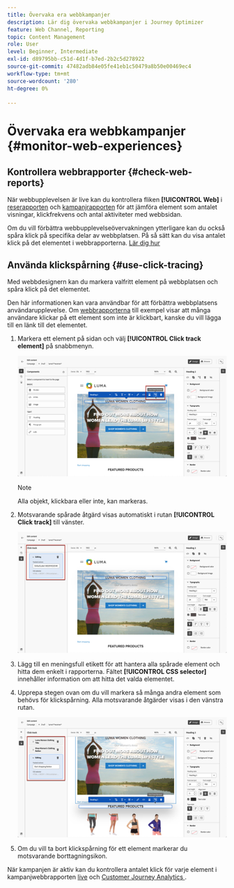 ```yaml
---
title: Övervaka era webbkampanjer
description: Lär dig övervaka webbkampanjer i Journey Optimizer
feature: Web Channel, Reporting
topic: Content Management
role: User
level: Beginner, Intermediate
exl-id: d89795bb-c51d-4d1f-b7ed-2b2c5d278922
source-git-commit: 47482adb84e05fe41eb1c50479a8b50e00469ec4
workflow-type: tm+mt
source-wordcount: '280'
ht-degree: 0%

---
```


# Övervaka era webbkampanjer {#monitor-web-experiences}

## Kontrollera webbrapporter {#check-web-reports}

När webbupplevelsen är live kan du kontrollera fliken **[!UICONTROL Web]** i [reserapporten](../reports/journey-global-report-cja-web.md) och [ kampanjrapporten](../reports/campaign-global-report-cja-web.md) för att jämföra element som antalet visningar, klickfrekvens och antal aktiviteter med webbsidan.

<!--You can check the **[!UICONTROL Web]** tab of the campaign reports. Learn more on the campaign web [live report](../reports/campaign-live-report.md#web-tab) and [global report](../reports/campaign-global-report-cja.md#web).-->

Om du vill förbättra webbupplevelseövervakningen ytterligare kan du också spåra klick på specifika delar av webbplatsen. På så sätt kan du visa antalet klick på det elementet i webbrapporterna. [Lär dig hur](#use-click-tracing)

## Använda klickspårning {#use-click-tracing}

Med webbdesignern kan du markera valfritt element på webbplatsen och spåra klick på det elementet.

Den här informationen kan vara användbar för att förbättra webbplatsens användarupplevelse. Om [webbrapporterna](../reports/campaign-global-report-cja-web.md) till exempel visar att många användare klickar på ett element som inte är klickbart, kanske du vill lägga till en länk till det elementet.

1. Markera ett element på sidan och välj **[!UICONTROL Click track element]** på snabbmenyn.

   ![](assets/web-designer-click-track.png)

   >[!NOTE]
   >
   >Alla objekt, klickbara eller inte, kan markeras.

1. Motsvarande spårade åtgärd visas automatiskt i rutan **[!UICONTROL Click track]** till vänster.

   ![](assets/web-designer-click-track-pane.png)

1. Lägg till en meningsfull etikett för att hantera alla spårade element och hitta dem enkelt i rapporterna. Fältet **[!UICONTROL CSS selector]** innehåller information om att hitta det valda elementet.

1. Upprepa stegen ovan om du vill markera så många andra element som behövs för klickspårning. Alla motsvarande åtgärder visas i den vänstra rutan.

   ![](assets/web-designer-click-tracking-actions.png)

1. Om du vill ta bort klickspårning för ett element markerar du motsvarande borttagningsikon.

När kampanjen är aktiv kan du kontrollera antalet klick för varje element i kampanjwebbrapporten [live](../reports/campaign-live-report.md#web-tab) och [Customer Journey Analytics ](../reports/campaign-global-report-cja-web.md).
